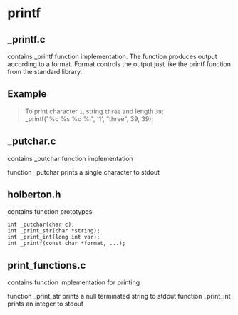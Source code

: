 # printf

## _printf.c
contains _printf function implementation. The function produces output according to a format. Format controls the output just like the printf function from the standard library.

## Example
> To print character `1`, string `three` and length `39`;  
> _printf("%c %s %d %i", '1', "three", 39, 39);

## _putchar.c
contains _putchar function implementation

function _putchar prints a single character to stdout

## holberton.h
contains function prototypes

	int _putchar(char c);
	int _print_str(char *string);
	int _print_int(long int var);
	int _printf(const char *format, ...);


## print_functions.c
contains function implementation for printing

function _print_str prints a null terminated string to stdout
function _print_int prints an integer to stdout

